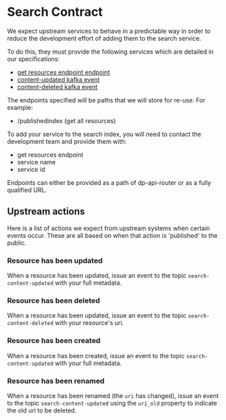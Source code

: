 # Search Contract

We expect upstream services to behave in a predictable way in order to reduce the development effort of adding them to the search service.

To do this, they must provide the following services which are detailed in our specifications:

- [get resources endpoint endpoint](https://github.com/ONSdigital/dis-search-upstream-stub/blob/develop/specification.yml)
- [content-updated kafka event](https://github.com/ONSdigital/dis-search-upstream-stub/blob/develop/specification.yml)
- [content-deleted kafka event](https://github.com/ONSdigital/dp-search-data-importer/blob/develop/specification.yml)

The endpoints specified will be paths that we will store for re-use. For example:

- /publishedindex (get all resources)

To add your service to the search index, you will need to contact the development team and provide them with:

- get resources endpoint
- service name
- service id

Endpoints can either be provided as a path of dp-api-router or as a fully qualified URL.

## Upstream actions

Here is a list of actions we expect from upstream systems when certain events occur. These are all based on when that
action is 'published' to the public.

### Resource has been updated

When a resource has been updated, issue an event to the topic `search-content-updated` with your full metadata.

### Resource has been deleted

When a resource has been updated, issue an event to the topic `search-content-deleted` with your resource's uri.

### Resource has been created

When a resource has been created, issue an event to the topic `search-content-updated` with your full metadata.

### Resource has been renamed

When a resource has been renamed (the `uri` has changed), issue an event to the topic `search-content-updated` using the
`uri_old` property to indicate the old uri to be deleted.
